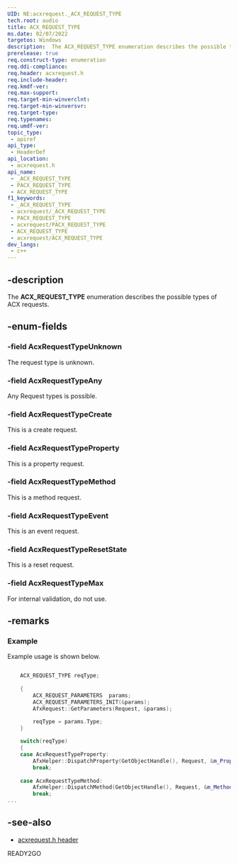 ```yaml
---
UID: NE:acxrequest._ACX_REQUEST_TYPE
tech.root: audio
title: ACX_REQUEST_TYPE
ms.date: 02/07/2022
targetos: Windows
description:  The ACX_REQUEST_TYPE enumeration describes the possible types of ACX requests.
prerelease: true
req.construct-type: enumeration
req.ddi-compliance: 
req.header: acxrequest.h
req.include-header: 
req.kmdf-ver: 
req.max-support: 
req.target-min-winverclnt: 
req.target-min-winversvr: 
req.target-type: 
req.typenames: 
req.umdf-ver: 
topic_type:
 - apiref
api_type:
 - HeaderDef
api_location:
 - acxrequest.h
api_name:
 - _ACX_REQUEST_TYPE
 - PACX_REQUEST_TYPE
 - ACX_REQUEST_TYPE
f1_keywords:
 - _ACX_REQUEST_TYPE
 - acxrequest/_ACX_REQUEST_TYPE
 - PACX_REQUEST_TYPE
 - acxrequest/PACX_REQUEST_TYPE
 - ACX_REQUEST_TYPE
 - acxrequest/ACX_REQUEST_TYPE
dev_langs:
 - c++
---
```


## -description

The **ACX_REQUEST_TYPE** enumeration describes the possible types of ACX requests.

## -enum-fields

### -field AcxRequestTypeUnknown

The request type is unknown.

### -field AcxRequestTypeAny

Any Request types is possible.

### -field AcxRequestTypeCreate

This is a create request.

### -field AcxRequestTypeProperty

This is a property request.

### -field AcxRequestTypeMethod

This is a method request.

### -field AcxRequestTypeEvent

This is an event request.

### -field AcxRequestTypeResetState

This is a reset request.

### -field AcxRequestTypeMax

For internal validation, do not use.

## -remarks

### Example

Example usage is shown below.

```cpp

    ACX_REQUEST_TYPE reqType;
    
    {
        ACX_REQUEST_PARAMETERS  params;
        ACX_REQUEST_PARAMETERS_INIT(&params);
        AfxRequest::GetParameters(Request, &params);

        reqType = params.Type;
    }
    
    switch(reqType)
    {
    case AcxRequestTypeProperty:
        AfxHelper::DispatchProperty(GetObjectHandle(), Request, &m_Properties, recorder);
        break;
   
    case AcxRequestTypeMethod:
        AfxHelper::DispatchMethod(GetObjectHandle(), Request, &m_Methods, recorder);
        break;
...

```

## -see-also

- [acxrequest.h header](index.md)

READY2GO
